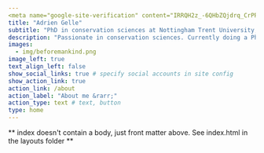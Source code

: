 ```yaml
---
<meta name="google-site-verification" content="IRRQH2z_-6QHbZQjdrq_CrPPyDX-jtjkbsEIhYN9nTA" />
title: "Adrien Gelle"
subtitle: "PhD in conservation sciences at Nottingham Trent University, School of Animal, Rural and Environmental Sciences"
description: "Passionate in conservation sciences. Currently doing a PhD to help improve monitoring techniques of endangered/vulnerable species."
images:
  - img/beforemankind.png
image_left: true
text_align_left: false
show_social_links: true # specify social accounts in site config
show_action_link: true
action_link: /about
action_label: "About me &rarr;"
action_type: text # text, button
type: home
---
```


** index doesn't contain a body, just front matter above.
See index.html in the layouts folder **
